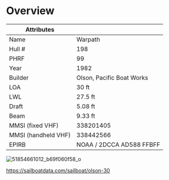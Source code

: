 # Overview

|Attributes| |
|-|-|
|Name| Warpath|
|Hull #| 198|
|PHRF| 99|
|Year|1982|
|Builder| Olson, Pacific Boat Works|
|LOA| 30 ft|
|LWL| 27.5 ft|
|Draft| 5.08 ft|
|Beam | 9.33 ft|
|MMSI (fixed VHF)| 338201405|
|MMSI (handheld VHF)|338442566|
|EPIRB| NOAA / 2DCCA AD588 FFBFF|

![51854661012_b69f060f58_o](https://user-images.githubusercontent.com/7954740/159177480-3d5a70a0-385c-456a-a639-0b1e12cb3b5f.jpg)

https://sailboatdata.com/sailboat/olson-30
